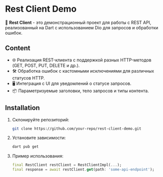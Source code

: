# Rest Client Demo

🚀 **Rest Client** - это демонстрационный проект для работы с REST API, реализованный на Dart с
использованием Dio для запросов и обработки ошибок.

## Content

- 🌐 Реализация REST-клиента с поддержкой разных HTTP-методов (GET, POST, PUT, DELETE и др.).
- 🛠 Обработка ошибок с кастомными исключениями для различных статусов HTTP.
- 🖥 Интеграция с UI для уведомлений о статусе запросов.
- 📦 Параметризуемые заголовки, тело запросов и типы контента.

## Installation

1. Склонируйте репозиторий:
   ```bash
   git clone https://github.com/your-repo/rest-client-demo.git
   ```

2. Установите зависимости:
   ```bash
   dart pub get
   ```

3. Пример использования:
   ```dart
   final RestClient restClient = RestClientImpl(...);
   final response = await restClient.get(path: 'some-api-endpoint');
   ```
   
